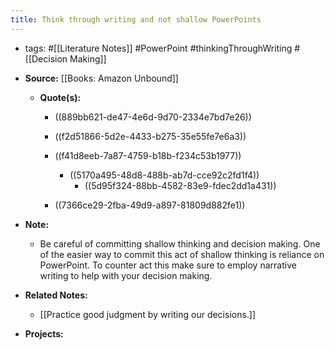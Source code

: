 ```yaml
---
title: Think through writing and not shallow PowerPoints
---
```


- tags: #[[Literature Notes]] #PowerPoint #thinkingThroughWriting #[[Decision Making]]

- **Source:** [[Books: Amazon Unbound]]
	 - **Quote(s):**
		 - ((889bb621-de47-4e6d-9d70-2334e7bd7e26))

		 - ((f2d51866-5d2e-4433-b275-35e55fe7e6a3))

		 - ((f41d8eeb-7a87-4759-b18b-f234c53b1977))
			 - ((5170a495-48d8-488b-ab7d-cce92c2fd1f4))
				 - ((5d95f324-88bb-4582-83e9-fdec2dd1a431))

		 - ((7366ce29-2fba-49d9-a897-81809d882fe1))

- **Note:**
	 - Be careful of committing shallow thinking and decision making. One of the easier way to commit this act of shallow thinking is reliance on PowerPoint. To counter act this make sure to employ narrative writing to help with your decision making.

- **Related Notes:**
	 - [[Practice good judgment by writing our decisions.]]

- **Projects:**
